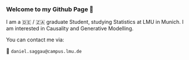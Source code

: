 ### Welcome to my Github Page :wave:

I am a :de: / :south_africa: graduate Student, studying Statistics at LMU in Munich. I am interested in Causality and Generative Modelling.


You can contact me via: 

:email: `daniel.saggau@campus.lmu.de`

[LinkedIn]:https://www.linkedin.com/in/daniel-saggau-84ab32138/

<!--
**danielsaggau/danielsaggau** is a ✨ _special_ ✨ repository because its `README.md` (this file) appears on your GitHub profile.


